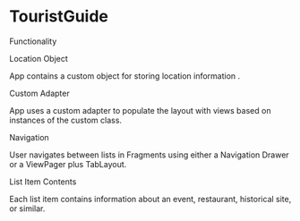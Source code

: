 # TouristGuide

Functionality

Location Object

App contains a custom object for storing location information .

Custom Adapter

App uses a custom adapter to populate the layout with views based on instances of the custom class.

Navigation

User navigates between lists in Fragments using either a Navigation Drawer or a ViewPager plus TabLayout.

List Item Contents

Each list item contains information about an event, restaurant, historical site, or similar.
